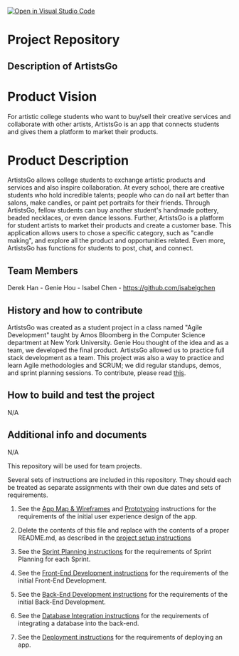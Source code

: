 [![Open in Visual Studio Code](https://classroom.github.com/assets/open-in-vscode-c66648af7eb3fe8bc4f294546bfd86ef473780cde1dea487d3c4ff354943c9ae.svg)](https://classroom.github.com/online_ide?assignment_repo_id=8734736&assignment_repo_type=AssignmentRepo)
# Project Repository


## Description of ArtistsGo

# Product Vision
 For artistic college students who want to buy/sell their creative services and collaborate with other artists, ArtistsGo is an app that connects students and gives them a platform to market their products. 

# Product Description

ArtistsGo allows college students to exchange artistic products and services and also inspire collaboration. At every school, there are creative students who hold incredible talents; people who can do nail art better than salons, make candles, or paint pet portraits for their friends. Through ArtistsGo, fellow students can buy another student's handmade pottery, beaded necklaces, or even dance lessons. Further, ArtistsGo is a platform for student artists to market their products and create a customer base. This application allows users to chose a specific category, such as "candle making", and explore all the product and opportunities related. Even more, ArtistsGo has functions for students to post, chat, and connect.


## Team Members

Derek Han - 
Genie Hou - 
Isabel Chen - https://github.com/isabelgchen

## History and how to contribute

ArtistsGo was created as a student project in a class named "Agile Development" taught by Amos Bloomberg in the Computer Science department at New York University. Genie Hou thought of the idea and as a team, we developed the final product. ArtistsGo allowed us to practice full stack development as a team. This project was also a way to practice and learn Agile methodologies and SCRUM; we did regular standups, demos, and sprint planning sessions. To contribute, please read [this](./CONTRIBUTING.md).


## How to build and test the project

N/A

## Additional info and documents

N/A

This repository will be used for team projects.

Several sets of instructions are included in this repository. They should each be treated as separate assignments with their own due dates and sets of requirements.

1. See the [App Map & Wireframes](instructions-0a-app-map-wireframes.md) and [Prototyping](./instructions-0b-prototyping.md) instructions for the requirements of the initial user experience design of the app.

1. Delete the contents of this file and replace with the contents of a proper README.md, as described in the [project setup instructions](./instructions-0c-project-setup.md)

1. See the [Sprint Planning instructions](instructions-0d-sprint-planning.md) for the requirements of Sprint Planning for each Sprint.

1. See the [Front-End Development instructions](./instructions-1-front-end.md) for the requirements of the initial Front-End Development.

1. See the [Back-End Development instructions](./instructions-2-back-end.md) for the requirements of the initial Back-End Development.

1. See the [Database Integration instructions](./instructions-3-database.md) for the requirements of integrating a database into the back-end.

1. See the [Deployment instructions](./instructions-4-deployment.md) for the requirements of deploying an app.
